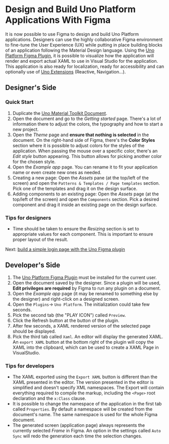 # Design and Build Uno Platform Applications With Figma
It is now possible to use Figma to design and build Uno Platform applications. Designers can use the highly collaborative Figma environment to fine-tune the User Experience (UX) while putting in place building blocks of an application following the Material Design language.
Using the [Uno Platform Figma Plugin](https://www.figma.com/community/plugin/1045528009520465828/Uno-Platform), it is possible to visualize how the application will render and export actual XAML to use in Visual Studio for the application. This application is also ready for localization, ready for accessibility and can optionally use of [Uno Extensions](https://github.com/unoplatform/uno.extensions) (Reactive, Navigation...).

## Designer's Side

### Quick Start
1. Duplicate the [Uno Material Toolkit Document](https://www.figma.com/community/file/1045411863379988189).
2. Open the document and go to the _Getting started_ page. There's a lot of information there to adjust the colors, the typography and how to start a new project.
3. Open the _Theme_ page and **ensure that nothing is selected** in the document. On the right-hand side of Figma, there's the **Color Styles** section where it is possible to adjust colors for the styles of the application. When passing the mouse over a specific color, there's an _Edit style_ button appearing. This button allows for picking another color for the chosen style.
4. Open the _Example app_ page. You can rename it to fit your application name or even create new ones as needed.
5. Creating a new page: Open the _Assets_ pane (at the top/left of the screen) and open the `Patterns & Templates / Page templates` section. Pick one of the templates and drag it on the design surface.
6. Adding components to an existing page: Open the _Assets_ page (at the top/left of the screen) and open the `Components` section. Pick a desired component and drag it inside an existing page on the design surface.
### Tips for designers
* Time should be taken to ensure the _Resizing_ section is set to appropriate values for each component. This is important to ensure proper layout of the result.

Next: [build a simple login page with the Uno Figma plugin](designers/simple-login-page.md)

## Developer's Side
1. The  [Uno Platform Figma Plugin](https://www.figma.com/community/plugin/1045528009520465828/Uno-Platform) must be installed for the current user.
2. Open the document saved by the designer. Since a plugin will be used, **Edit privileges are required** by Figma to run any plugin on a document.
3. Open the _Example app_ page (it may be renamed to something else by the designer) and right-click on a designed screen.
4. Open the `Plugins`-> `Uno Platform`. The initialization could take few seconds.
5. Pick the second tab (the "PLAY ICON") called `Preview`.
6. Click the Refresh button at the button of the plugin.
7. After few seconds, a XAML rendered version of the selected page should be displayed.
8. Pick the third tab called `Xaml`. An editor will display the generated XAML. An `export XAML` button at the bottom right of the plugin will copy the XAML into the clipboard, which can be used to create a XAML Page in VisualStudio.

### Tips for developers
* The XAML exported using the `Export XAML` button is different than the XAML presented in the editor. The version presented in the editor is simplified and doesn't specify XML namespaces. The Export will contain everything required to compile the markup, including the `<Page>` root declaration and the `x:Class` clause.
* It is possible to change the namespace of the application in the first tab called `Properties`. By default a namespace will be created from the document's name. The same namespace is used for the whole Figma document.
* The generated screen (application page) always represents the currently selected _Frame_ in Figma. An option in the settings called `Auto Sync` will redo the generation each time the selection changes.
